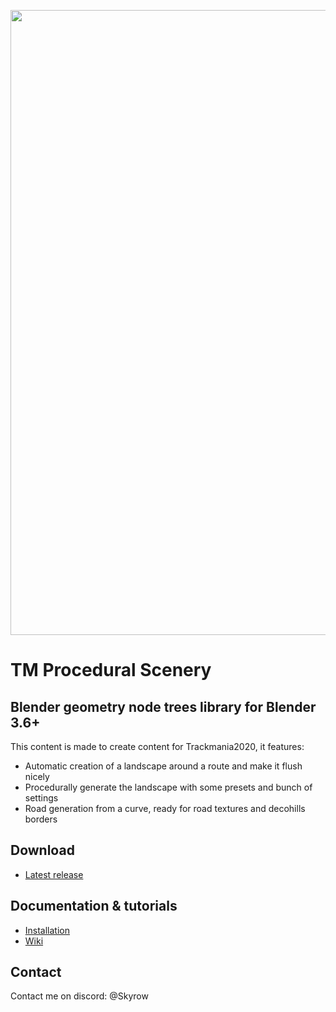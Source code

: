 <p align="center">
  <img width="1000" height="auto" src="https://github.com/Skyrooow/TM-Procedural-Scenery-Lib/assets/151015957/d24bcaaa-b579-4598-b493-9b073f1320b5">
</p>

# TM Procedural Scenery
## Blender geometry node trees library for Blender 3.6+
This content is made to create content for Trackmania2020, it features:
- Automatic creation of a landscape around a route and make it flush nicely
- Procedurally generate the landscape with some presets and bunch of settings
- Road generation from a curve, ready for road textures and decohills borders

## Download
- [Latest release](https://github.com/Skyrooow/TM-Procedural-Scenery-Lib/releases/latest)

## Documentation & tutorials
- [Installation](https://github.com/Skyrooow/TM-Procedural-Scenery-Lib/wiki/1%E2%80%90Installation)
- [Wiki](https://github.com/Skyrooow/TM-Procedural-Scenery-Lib/wiki)

## Contact
Contact me on discord: @Skyrow
